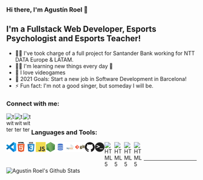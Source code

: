 ### Hi there, I'm Agustín Roel 👋

## I'm a Fullstack Web Developer, Esports Psychologist and Esports Teacher!
-   👨‍💻 I've took charge of a full project for Santander Bank working for NTT DATA Europe & LATAM.
-   👨‍🎓 I'm learning new things every day 🤣
-   👾 I love videogames
-   👀 2021 Goals: Start a new job in Software Development in Barcelona!
-   ⚡ Fun fact: I'm not a good singer, but someday I will be.

### Connect with me:

[<img align="left" alt="twitter" width="22px" src="https://cdn.jsdelivr.net/npm/simple-icons@v3/icons/twitter.svg" />][twitter]

[<img align="left" alt="twitter" width="22px" src="https://cdn.jsdelivr.net/npm/simple-icons@v3/icons/linkedin.svg" />][linkedin]

[<img align="left" alt="twitter" width="22px" src="https://cdn.jsdelivr.net/npm/simple-icons@v3/icons/instagram.svg" />][instagram]

<br />

### Languages and Tools:

<img align="left" alt="Visual Studio Code" width="26px" src="https://raw.githubusercontent.com/github/explore/80688e429a7d4ef2fca1e82350fe8e3517d3494d/topics/visual-studio-code/visual-studio-code.png" />
<img align="left" alt="HTML5" width="26px" src="https://raw.githubusercontent.com/github/explore/80688e429a7d4ef2fca1e82350fe8e3517d3494d/topics/html/html.png" />
<img align="left" alt="CSS3" width="26px" src="https://raw.githubusercontent.com/github/explore/80688e429a7d4ef2fca1e82350fe8e3517d3494d/topics/css/css.png" />
<img align="left" alt="JavaScript" width="26px" src="https://raw.githubusercontent.com/github/explore/80688e429a7d4ef2fca1e82350fe8e3517d3494d/topics/javascript/javascript.png" />
<img align="left" alt="Node.js" width="26px" src="https://raw.githubusercontent.com/github/explore/80688e429a7d4ef2fca1e82350fe8e3517d3494d/topics/nodejs/nodejs.png" />
<img align="left" alt="SQL" width="26px" src="https://raw.githubusercontent.com/github/explore/80688e429a7d4ef2fca1e82350fe8e3517d3494d/topics/sql/sql.png" />
<img align="left" alt="MySQL" width="26px" src="https://raw.githubusercontent.com/github/explore/80688e429a7d4ef2fca1e82350fe8e3517d3494d/topics/mysql/mysql.png" />
<img align="left" alt="Git" width="26px" src="https://raw.githubusercontent.com/github/explore/80688e429a7d4ef2fca1e82350fe8e3517d3494d/topics/git/git.png" />
<img align="left" alt="GitHub" width="26px" src="https://raw.githubusercontent.com/github/explore/78df643247d429f6cc873026c0622819ad797942/topics/github/github.png" />
<img align="left" alt="HTML5" width="26px" src="https://raw.githubusercontent.com/github/explore/80688e429a7d4ef2fca1e82350fe8e3517d3494d/topics/terminal/terminal.png" />
<img align="left" alt="HTML5" width="26px" src="https://i.blogs.es/8d2420/650_1000_java/1366_2000.png" />
<img align="left" alt="HTML5" width="26px" src="https://upload.wikimedia.org/wikipedia/commons/thumb/b/b2/Bootstrap_logo.svg/1024px-Bootstrap_logo.svg.png" />
<img align="left" alt="HTML5" width="26px" src="https://cdn4.iconfinder.com/data/icons/logos-3/600/React.js_logo-512.png" />
<img align="left" alt="HTML5" width="26px" src="https://www.asapdevelopers.com/wp-content/uploads/2019/04/next_js.png" />

<br />
<br />

---

<img align="left" alt="Agustin Roel's Github Stats" src="https://github-readme-stats.vercel.app/api?username=agustinroel&show_icons=true&hide_border=true" />

[twitter]: https://twitter.com/agus_roel
[instagram]: https://instagram.com/agus.roel
[linkedin]: https://www.linkedin.com/in/agustinroel/
